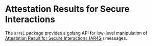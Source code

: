 # Attestation Results for Secure Interactions

The `ar4si` package provides a golang API for low-level manipulation of [Attestation Result for Secure Interactions (AR4SI)](https://datatracker.ietf.org/doc/draft-ietf-rats-ar4si/) messages.
